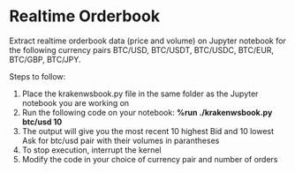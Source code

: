 # Realtime Orderbook
Extract realtime orderbook data (price and volume) on Jupyter notebook for the following currency pairs BTC/USD, BTC/USDT, BTC/USDC, BTC/EUR, BTC/GBP, BTC/JPY. 

Steps to follow:
1) Place the krakenwsbook.py file in the same folder as the Jupyter notebook you are working on
2) Run the following code on your notebook: **%run ./krakenwsbook.py btc/usd 10**
3) The output will give you the most recent 10 highest Bid and 10 lowest Ask for btc/usd pair with their volumes in parantheses
4) To stop execution, interrupt the kernel
5) Modify the code in your choice of currency pair and number of orders 
